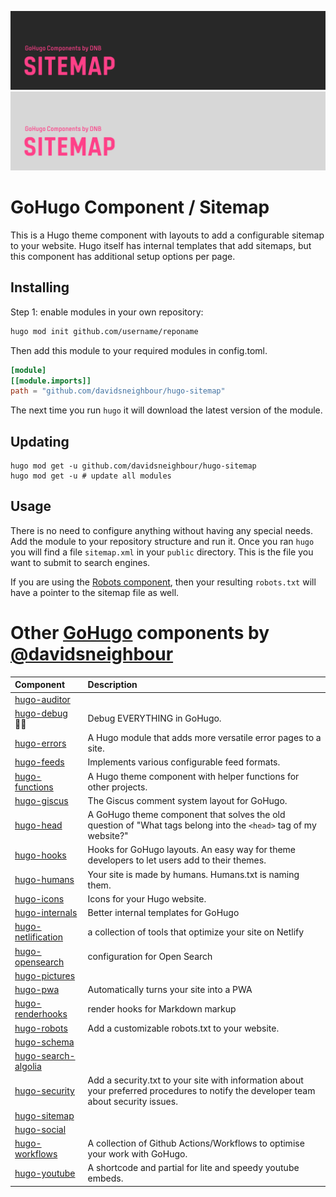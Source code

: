 <!--- CARD BEGIN --->

![DNB-Hugo/HEAD](.github/github-card-dark.png#gh-dark-mode-only)
![DNB-Hugo/HEAD](.github/github-card-light.png#gh-light-mode-only)

<!--- CARD END --->

# GoHugo Component / Sitemap

This is a Hugo theme component with layouts to add a configurable sitemap to your website. Hugo itself has internal templates that add sitemaps, but this component has additional setup options per page.

## Installing

Step 1: enable modules in your own repository:

```bash
hugo mod init github.com/username/reponame
```

Then add this module to your required modules in config.toml.

```toml
[module]
[[module.imports]]
path = "github.com/davidsneighbour/hugo-sitemap"
```

The next time you run `hugo` it will download the latest version of the module.

## Updating

```shell
hugo mod get -u github.com/davidsneighbour/hugo-sitemap
hugo mod get -u # update all modules
```

## Usage

There is no need to configure anything without having any special needs. Add the module to your repository structure and run it. Once you ran `hugo` you will find a file `sitemap.xml` in your `public` directory. This is the file you want to submit to search engines.

If you are using the [Robots component](https://github.com/davidsneighbour/hugo-robots), then your resulting `robots.txt` will have a pointer to the sitemap file as well.

<!--- COMPONENTS BEGIN --->

# Other [GoHugo](https://gohugo.io/) components by [@davidsneighbour](https://github.com/davidsneighbour/)

<!-- prettier-ignore -->
| Component                                                                     | Description                                                                                                                          |
| :---------------------------------------------------------------------------- | :----------------------------------------------------------------------------------------------------------------------------------- |
| [hugo-auditor](https://github.com/davidsneighbour/hugo-auditor)               |                                                                                                                                      |
| [hugo-debug](https://github.com/davidsneighbour/hugo-debug) :mage_man:        | Debug EVERYTHING in GoHugo.                                                                                                          |
| [hugo-errors](https://github.com/davidsneighbour/hugo-errors)                 | A Hugo module that adds more versatile error pages to a site.                                                                        |
| [hugo-feeds](https://github.com/davidsneighbour/hugo-feeds)                   | Implements various configurable feed formats.                                                                                        |
| [hugo-functions](https://github.com/davidsneighbour/hugo-functions)           | A Hugo theme component with helper functions for other projects.                                                                     |
| [hugo-giscus](https://github.com/davidsneighbour/hugo-giscus)                 | The Giscus comment system layout for GoHugo.                                                                                         |
| [hugo-head](https://github.com/davidsneighbour/hugo-head)                     | A GoHugo theme component that solves the old question of "What tags belong into the `<head>` tag of my website?"                     |
| [hugo-hooks](https://github.com/davidsneighbour/hugo-hooks)                   | Hooks for GoHugo layouts. An easy way for theme developers to let users add to their themes.                                         |
| [hugo-humans](https://github.com/davidsneighbour/hugo-humans)                 | Your site is made by humans. Humans.txt is naming them.                                                                              |
| [hugo-icons](https://github.com/davidsneighbour/hugo-icons)                   | Icons for your Hugo website.                                                                                                         |
| [hugo-internals](https://github.com/davidsneighbour/hugo-internals)           | Better internal templates for GoHugo                                                                                                 |
| [hugo-netlification](https://github.com/davidsneighbour/hugo-netlification)   | a collection of tools that optimize your site on Netlify                                                                             |
| [hugo-opensearch](https://github.com/davidsneighbour/hugo-opensearch)         | configuration for Open Search                                                                                                        |
| [hugo-pictures](https://github.com/davidsneighbour/hugo-pictures)             |                                                                                                                                      |
| [hugo-pwa](https://github.com/davidsneighbour/hugo-pwa)                       | Automatically turns your site into a PWA                                                                                             |
| [hugo-renderhooks](https://github.com/davidsneighbour/hugo-renderhooks)       | render hooks for Markdown markup                                                                                                     |
| [hugo-robots](https://github.com/davidsneighbour/hugo-robots)                 | Add a customizable robots.txt to your website.                                                                                       |
| [hugo-schema](https://github.com/davidsneighbour/hugo-schema)                 |                                                                                                                                      |
| [hugo-search-algolia](https://github.com/davidsneighbour/hugo-search-algolia) |                                                                                                                                      |
| [hugo-security](https://github.com/davidsneighbour/hugo-security)             | Add a security.txt to your site with information about your preferred procedures to notify the developer team about security issues. |
| [hugo-sitemap](https://github.com/davidsneighbour/hugo-sitemap)               |                                                                                                                                      |
| [hugo-social](https://github.com/davidsneighbour/hugo-social)                 |                                                                                                                                      |
| [hugo-workflows](https://github.com/davidsneighbour/hugo-workflows)           | A collection of Github Actions/Workflows to optimise your work with GoHugo.                                                          |
| [hugo-youtube](https://github.com/davidsneighbour/hugo-youtube)               | A shortcode and partial for lite and speedy youtube embeds.                                                                          |

<!--lint disable no-missing-blank-lines -->
<!--- COMPONENTS END --->
